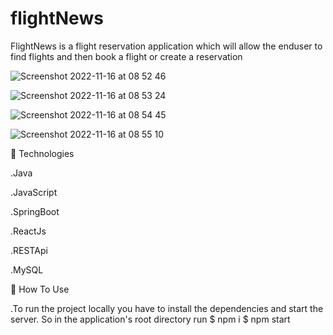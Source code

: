 # flightNews
FlightNews is a flight reservation application which will allow the enduser to find flights and then book a flight or create a reservation

![Screenshot 2022-11-16 at 08 52 46](https://user-images.githubusercontent.com/89795037/202213699-4c3ca96b-9bcb-44d0-b5ea-e6e4f5dd5d82.png)

![Screenshot 2022-11-16 at 08 53 24](https://user-images.githubusercontent.com/89795037/202213896-4a74e005-7a72-4bf9-b497-16239a383715.png)

![Screenshot 2022-11-16 at 08 54 45](https://user-images.githubusercontent.com/89795037/202214260-4e2494dc-7c13-4ada-b45e-fcd70db7a953.png)

![Screenshot 2022-11-16 at 08 55 10](https://user-images.githubusercontent.com/89795037/202214373-25fa9f7d-09da-4a2c-a980-f4ed658e18ee.png)

🚀 Technologies

.Java

.JavaScript

.SpringBoot

.ReactJs

.RESTApi

.MySQL

📘 How To Use

.To run the project locally you have to install the dependencies and start the server. So in the application's root directory run
$ npm i
$ npm start
